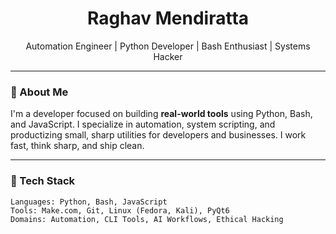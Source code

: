 <h1 align="center">Raghav Mendiratta</h1>
<p align="center">
  Automation Engineer | Python Developer | Bash Enthusiast | Systems Hacker
</p>

---

### 🧠 About Me

I'm a developer focused on building **real-world tools** using Python, Bash, and JavaScript. I specialize in automation, system scripting, and productizing small, sharp utilities for developers and businesses. I work fast, think sharp, and ship clean.

---

### 🧰 Tech Stack

```text
Languages: Python, Bash, JavaScript  
Tools: Make.com, Git, Linux (Fedora, Kali), PyQt6  
Domains: Automation, CLI Tools, AI Workflows, Ethical Hacking
